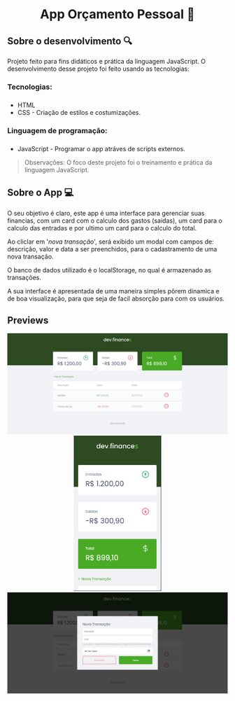 <h1 align="center">App Orçamento Pessoal 📃</h1>

## Sobre o desenvolvimento 🔍
Projeto feito para fins didáticos e prática da linguagem JavaScript. O desenvolvimento desse projeto foi feito usando as tecnologias:

### Tecnologias: <h3> 
* HTML
* CSS - Criação de estilos e costumizações.

### Linguagem de programação: <h3>
* JavaScript - Programar o app atráves de scripts externos.

>Observações: O foco deste projeto foi o treinamento e prática da linguagem JavaScript.

## Sobre o App 💻

O seu objetivo é claro, este app é uma interface para gerenciar suas financias, com um card com o calculo dos gastos (saidas), um card para o calculo das entradas e por ultimo um card para o calculo do total.

Ao cliclar em '*nova transação*', será exibido um modal com campos de: descrição, valor e data a ser preenchidos, para o cadastramento de uma nova transação.

O banco de dados utilizado é o localStorage, no qual é armazenado as transações.

A sua interface é apresentada de uma maneira simples pôrem dinamica e de boa visualização, para que seja de facil absorção para com os usuários.

## Previews

<div align="center">
    <div><img src="assets/previews/preview1.png" width="700"></div>
    <div><img src="assets/previews/preview3.png" width="200"></div>
    <div><img src="assets/previews/preview2.png" width="700"></div>
    
</div>